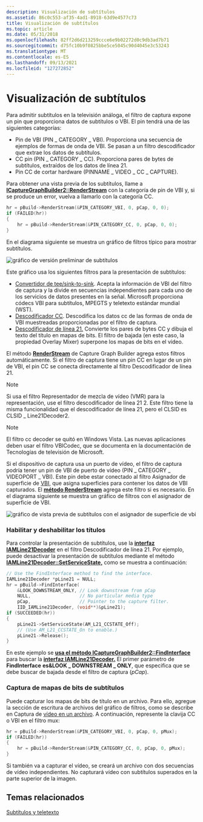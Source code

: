 ```yaml
---
description: Visualización de subtítulos
ms.assetid: 86c0c553-af35-4ad1-8918-63d9e4577c73
title: Visualización de subtítulos
ms.topic: article
ms.date: 05/31/2018
ms.openlocfilehash: 82ff2d6d213259ccce6e9b02272d0c9db3ad7b71
ms.sourcegitcommit: d75fc10b9f0825bbe5ce5045c90d4045e3c53243
ms.translationtype: MT
ms.contentlocale: es-ES
ms.lasthandoff: 09/13/2021
ms.locfileid: "127272852"
---
```

# <a name="viewing-closed-captions"></a>Visualización de subtítulos

Para admitir subtítulos en la televisión análoga, el filtro de captura expone un pin que proporciona datos de subtítulos o VBI. El pin tendrá una de las siguientes categorías:

-   Pin de VBI (PIN \_ CATEGORY \_ VBI). Proporciona una secuencia de ejemplos de formas de onda de VBI. Se pasan a un filtro descodificador que extrae los datos de subtítulos.
-   CC pin (PIN \_ CATEGORY \_ CC). Proporciona pares de bytes de subtítulos, extraídos de los datos de línea 21.
-   Pin CC de cortar hardware (PINNAME \_ VIDEO \_ CC \_ CAPTURE).

Para obtener una vista previa de los subtítulos, llame a [**ICaptureGraphBuilder2::RenderStream**](/windows/desktop/api/Strmif/nf-strmif-icapturegraphbuilder2-renderstream) con la categoría de pin de VBI y, si se produce un error, vuelva a llamarlo con la categoría CC.


```C++
hr = pBuild->RenderStream(&PIN_CATEGORY_VBI, 0, pCap, 0, 0);
if (FAILED(hr))
{
    hr = pBuild->RenderStream(&PIN_CATEGORY_CC, 0, pCap, 0, 0);
}
```



En el diagrama siguiente se muestra un gráfico de filtros típico para mostrar subtítulos.

![gráfico de versión preliminar de subtítulos](images/vidcap08.png)

Este gráfico usa los siguientes filtros para la presentación de subtítulos:

-   [Convertidor de tee/sink-to-sink](tee-sink-to-sink-converter.md). Acepta la información de VBI del filtro de captura y la divide en secuencias independientes para cada uno de los servicios de datos presentes en la señal. Microsoft proporciona códecs VBI para subtítulos, MPEGTS y teletexto estándar mundial (WST).
-   [Descodificador CC](cc-decoder-filter.md). Descodifica los datos cc de las formas de onda de VBI muestreadas proporcionadas por el filtro de captura.
-   [Descodificador de línea 21.](line-21-decoder-filter.md) Convierte los pares de bytes CC y dibuja el texto del título en mapas de bits. El filtro de bajada (en este caso, la propiedad Overlay Mixer) superpone los mapas de bits en el vídeo.

El método [**RenderStream**](/windows/desktop/api/Strmif/nf-strmif-icapturegraphbuilder2-renderstream) de Capture Graph Builder agrega estos filtros automáticamente. Si el filtro de captura tiene un pin CC en lugar de un pin de VBI, el pin CC se conecta directamente al filtro Descodificador de línea 21.

> [!Note]  
> Si usa el filtro Representador de mezcla de vídeo (VMR) para la representación, use el filtro descodificador de línea 21 2. Este filtro tiene la misma funcionalidad que el descodificador de línea 21, pero el CLSID es CLSID \_ Line21Decoder2.

 

> [!Note]  
> El filtro cc decoder se quitó en Windows Vista. Las nuevas aplicaciones deben usar el filtro VBICodec, que se documenta en la documentación de Tecnologías de televisión de Microsoft.

 

Si el dispositivo de captura usa un puerto de vídeo, el filtro de captura podría tener un pin de VBI de puerto de vídeo (PIN \_ CATEGORY \_ VIDEOPORT \_ VBI). Este pin debe estar conectado al filtro Asignador de superficie de [VBI,](vbi-surface-allocator.md) que asigna superficies para contener los datos de VBI capturados. El [**método RenderStream**](/windows/desktop/api/Strmif/nf-strmif-icapturegraphbuilder2-renderstream) agrega este filtro si es necesario. En el diagrama siguiente se muestra un gráfico de filtros con el asignador de superficie de VBI.

![gráfico de vista previa de subtítulos con el asignador de superficie de vbi](images/vidcap09.png)

### <a name="enabling-and-disabling-the-captions"></a>Habilitar y deshabilitar los títulos

Para controlar la presentación de subtítulos, use la [**interfaz IAMLine21Decoder**](/previous-versions/windows/desktop/api/il21dec/nn-il21dec-iamline21decoder) en el filtro Descodificador de línea 21. Por ejemplo, puede desactivar la presentación de subtítulos mediante el método [**IAMLine21Decoder::SetServiceState,**](/previous-versions/windows/desktop/api/il21dec/nf-il21dec-iamline21decoder-setservicestate) como se muestra a continuación:


```C++
// Use the FindInterface method to find the interface.
IAMLine21Decoder *pLine21 = NULL;
hr = pBuild->FindInterface(
    &LOOK_DOWNSTREAM_ONLY, // Look downstream from pCap 
    NULL,                  // No particular media type
    pCap,                  // Pointer to the capture filter.
    IID_IAMLine21Decoder, (void**)&pLine21);
if (SUCCEEDED(hr))
{
    pLine21->SetServiceState(AM_L21_CCSTATE_Off);
    // (Use AM_L21_CCSTATE_On to enable.)
    pLine21->Release();
}
```



En este ejemplo se [**usa el método ICaptureGraphBuilder2::FindInterface**](/windows/desktop/api/Strmif/nf-strmif-icapturegraphbuilder2-findinterface) para buscar la [**interfaz IAMLine21Decoder.**](/previous-versions/windows/desktop/api/il21dec/nn-il21dec-iamline21decoder) El primer parámetro de **FindInterface** **es&LOOK \_ DOWNSTREAM \_ ONLY**, que especifica que se debe buscar de bajada desde el filtro de captura (*pCap*).

### <a name="capturing-closed-caption-bitmaps"></a>Captura de mapas de bits de subtítulos

Puede capturar los mapas de bits de título en un archivo. Para ello, agregue la sección de escritura de archivos del gráfico de filtros, como se describe en Captura de [vídeo en un archivo](capturing-video-to-a-file.md). A continuación, represente la clavija CC o VBI en el filtro mux:


```C++
hr = pBuild->RenderStream(&PIN_CATEGORY_VBI, 0, pCap, 0, pMux);
if (FAILED(hr))
{
    hr = pBuild->RenderStream(&PIN_CATEGORY_CC, 0, pCap, 0, pMux);
}
```



Si también va a capturar el vídeo, se creará un archivo con dos secuencias de vídeo independientes. No capturará vídeo con subtítulos superados en la parte superior de la imagen.

## <a name="related-topics"></a>Temas relacionados

<dl> <dt>

[Subtítulos y teletexto](closed-captions-and-teletext.md)
</dt> </dl>

 

 



